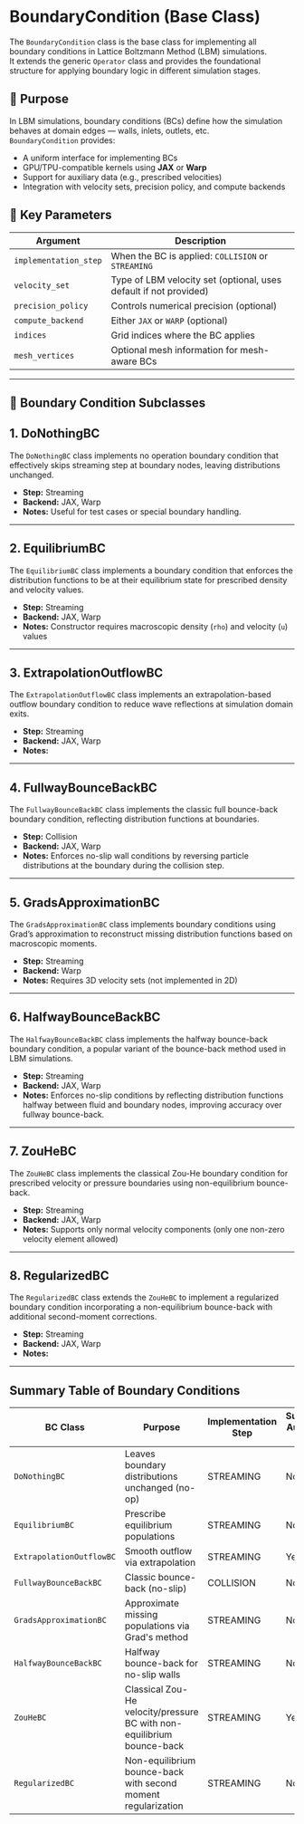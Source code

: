 # BoundaryCondition (Base Class)

The `BoundaryCondition` class is the base class for implementing all boundary conditions in Lattice Boltzmann Method (LBM) simulations.  
It extends the generic `Operator` class and provides the foundational structure for applying boundary logic in different simulation stages.

## 📌 Purpose

In LBM simulations, boundary conditions (BCs) define how the simulation behaves at domain edges — walls, inlets, outlets, etc.  
`BoundaryCondition` provides:

- A uniform interface for implementing BCs  
- GPU/TPU-compatible kernels using **JAX** or **Warp**  
- Support for auxiliary data (e.g., prescribed velocities)  
- Integration with velocity sets, precision policy, and compute backends  



## 🧩 Key Parameters

| Argument           | Description                                                         |
|--------------------|---------------------------------------------------------------------|
| `implementation_step` | When the BC is applied: `COLLISION` or `STREAMING`                 |
| `velocity_set`         | Type of LBM velocity set (optional, uses default if not provided) |
| `precision_policy`     | Controls numerical precision (optional)                           |
| `compute_backend`      | Either `JAX` or `WARP` (optional)                                 |
| `indices`              | Grid indices where the BC applies                                 |
| `mesh_vertices`        | Optional mesh information for mesh-aware BCs                      |


<!-- ## ⚙️ Features and Flags

| Flag                  | Description                                                        |
|-----------------------|--------------------------------------------------------------------|
| `needs_padding`       | True if the BC requires boundary padding in all directions         |
| `needs_mesh_distance` | True if the BC needs geometric distance to a mesh                  |
| `needs_aux_init`      | Indicates if the BC uses auxiliary data (e.g., prescribed values)  |
| `num_of_aux_data`     | How many auxiliary values are needed (if any)                      |
| `needs_aux_recovery`  | If auxiliary data must be recovered post-streaming                 | -->

<!-- ## ⚡ Backend Implementations

Subclasses are expected to register their backend-specific logic for:

- **JAX** (via `@jit`)
- **Warp** (via `@wp.kernel`)

These implementations are used to apply the boundary logic at simulation runtime.


## 🔄 Auxiliary Data Support

Some BCs (e.g., prescribed velocity or pressure) require initializing extra data at the boundary. The base class includes:

- `update_bc_auxilary_data(...)` – placeholder, can be overridden  
- `aux_data_init(...)` – initializes BC-specific auxiliary values (e.g., pre-fill velocity)

These support seamless integration of BCs requiring pre-simulation setup.

## 🔧 Custom Warp Kernels

To define Warp-compatible BCs, use:

```python
def _construct_kernel(self, functional):
```

Where functional(...) implements the per-thread boundary logic, returning updated distribution functions.

## 🧪 Example: DoNothingBC

The `DoNothingBC` subclass demonstrates a minimal example:

```python
class DoNothingBC(BoundaryCondition):
    def jax_implementation(...):
        return jnp.where(boundary_mask, f_pre, f_post)
```
This BC effectively does nothing to the boundary values — useful for debugging or placeholders. -->


---

## 🚧 **Boundary Condition Subclasses**

## 1. DoNothingBC

The `DoNothingBC` class implements no operation boundary condition that effectively skips streaming step at boundary nodes, leaving distributions unchanged.

- **Step:**  Streaming
- **Backend:** JAX, Warp
- **Notes:** Useful for test cases or special boundary handling.

---

## 2. EquilibriumBC

The `EquilibriumBC` class implements a boundary condition that enforces the distribution functions to be at their equilibrium state for prescribed density and velocity values.

- **Step:**  Streaming
- **Backend:** JAX, Warp
- **Notes:** Constructor requires macroscopic density (`rho`) and velocity (`u`) values

---

## 3. ExtrapolationOutflowBC

The `ExtrapolationOutflowBC` class implements an extrapolation-based outflow boundary condition to reduce wave reflections at simulation domain exits.

- **Step:** Streaming
- **Backend:** JAX, Warp
- **Notes:** 

---

## 4. FullwayBounceBackBC

The `FullwayBounceBackBC` class implements the classic full bounce-back boundary condition, reflecting distribution functions at boundaries.

- **Step:** Collision
- **Backend:** JAX, Warp
- **Notes:** Enforces no-slip wall conditions by reversing particle distributions at the boundary during the collision step.

---

## 5. GradsApproximationBC

The `GradsApproximationBC` class implements boundary conditions using Grad’s approximation to reconstruct missing distribution functions based on macroscopic moments.

- **Step:** Streaming
- **Backend:** Warp
- **Notes:** Requires 3D velocity sets (not implemented in 2D)
---

## 6. HalfwayBounceBackBC

The `HalfwayBounceBackBC` class implements the halfway bounce-back boundary condition, a popular variant of the bounce-back method used in LBM simulations.

- **Step:** Streaming
- **Backend:** JAX, Warp
- **Notes:** Enforces no-slip conditions by reflecting distribution functions halfway between fluid and boundary nodes, improving accuracy over fullway bounce-back.
---

## 7. ZouHeBC

The `ZouHeBC` class implements the classical Zou-He boundary condition for prescribed velocity or pressure boundaries using non-equilibrium bounce-back.

- **Step:** Streaming
- **Backend:** JAX, Warp
- **Notes:** Supports only normal velocity components (only one non-zero velocity element allowed)


---

## 8. RegularizedBC

The `RegularizedBC` class extends the `ZouHeBC` to implement a regularized boundary condition incorporating a non-equilibrium bounce-back with additional second-moment corrections.

- **Step:** Streaming
- **Backend:** JAX, Warp
- **Notes:**

---

## Summary Table of Boundary Conditions

| BC Class               | Purpose                                              | Implementation Step | Supports Auxiliary Data | Backend Support       |
|------------------------|------------------------------------------------------|---------------------|------------------------|-----------------------|
| `DoNothingBC`           |  Leaves boundary distributions unchanged (no-op)    | STREAMING            | No                     |JAX, Warp              |
| `EquilibriumBC`         | Prescribe equilibrium populations                    | STREAMING           | No                     | JAX, Warp             |
| `ExtrapolationOutflowBC`| Smooth outflow via extrapolation                     | STREAMING           | Yes                    | JAX, Warp             |
| `FullwayBounceBackBC`   | Classic bounce-back (no-slip)                         | COLLISION           | No                     | JAX, Warp             |
| `GradsApproximationBC`  | Approximate missing populations via Grad's method   | STREAMING           | No                     | Warp only             |
| `HalfwayBounceBackBC`   | Halfway bounce-back for no-slip walls                | STREAMING           | No                     | JAX, Warp             |
| `ZouHeBC`               |  Classical Zou-He velocity/pressure BC with non-equilibrium bounce-back | STREAMING | Yes            |JAX, Warp              |
| `RegularizedBC`         | Non-equilibrium bounce-back with second moment regularization | STREAMING           | No             | JAX, Warp             |
